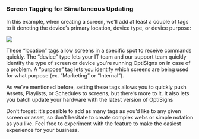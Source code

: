 ### Screen Tagging for Simultaneous Updating

In this example, when creating a screen, we’ll add at least a couple of tags to it denoting the device’s primary location, device type, or device purpose:

![](https://support.optisigns.com/hc/article_attachments/38062653743507)

These “location” tags allow screens in a specific spot to receive commands quickly. The “device” type lets your IT team and our support team quickly identify the type of screen or device you’re running OptiSigns on in case of a problem. A “purpose” tag lets you identify which screens are being used for what purpose (ex. “Marketing” or “Internal”).

As we’ve mentioned before, setting these tags allows you to quickly push Assets, Playlists, or Schedules to screens, but there’s more to it. It also lets you batch update your hardware with the latest version of OptiSigns

Don’t forget: it’s possible to add as many tags as you’d like to any given screen or asset, so don’t hesitate to create complex webs or simple notation as you like. Feel free to experiment with the feature to make the easiest experience for your business.